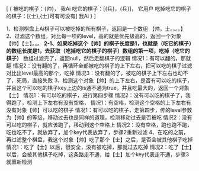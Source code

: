 
[ 
      {
            被吃的棋子：{帅}， 我Ai
            吃它的棋子：[{兵}，{兵}]， 它用户
            吃掉吃它的棋子的棋子：[{士},{士}可有可没有]      我Ai
      }
]

1、检测棋盘上Ai棋子可以被吃掉的所有棋子，返回是一个数组 【帅，士。。。。】
2、过滤这个数组，对比每一项的level，高的就是优先级高的，返回一个对象 【帅】【士】。。。
**2-1、如果吃掉这个【帅】的棋子长度是1，也就是（吃它的棋子）的数组长度是1，去获取（吃掉吃它的棋子的棋子）数组的第一项，吃掉（吃它的棋子）**
数组过滤完了，返回null，然后走翻棋子的逻辑
  情况1：有可以翻的，那就翻
  情况2：没有翻的了，再循环全部被吃的棋子的上下左右，把可以吃的棋子过滤对比出level最高的那个，吃掉
  情况3：没有翻的了，被吃的棋子上下左右也动不了，死局，直接失败
3、检测这个对象【帅】的上下左右，是否有可以吃的棋子，并且这个可以吃的棋子key上边的is通不通为true，并且吃最大的，返回一个对象 【士】
    情况1：有可以吃的棋子，进行第四步骤
    情况2：没有可以吃的棋子了，我得跑了，检测上下左右有没有空格，
          情况1：有空格，检测这个空格的上下左右有没有对象【帅】可以吃的棋子
                情况1：有可以吃的棋子，走第四步，传的level参数为【帅】的等级，移动过去也是同样的道理，检测移动过去是否被吃
                情况2：没有可以吃的棋子，就应该跑了，移动到这个空格上
          情况2：没有空格，跑也跑不跑，吃也吃不了，就放弃了，加个key代表放弃了，步骤2重新过滤
4、在吃的之前，再过滤整个棋盘，我这个对象【帅】吃了那个【士】之后，是否会被其他棋子吃掉
    情况1：吃了【士】以后，很安全，没有被吃掉，那就过去吃掉
    情况2：吃了【士】以后，会被其他棋子吃掉，这条路走不通，给【士】加个key代表走不通，步骤3就重新检测
